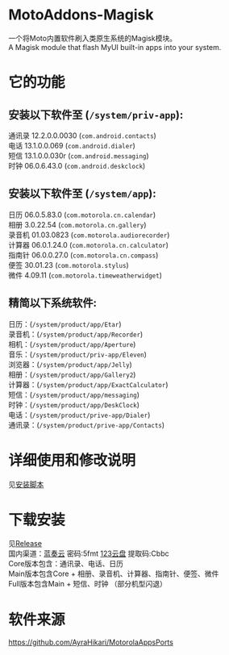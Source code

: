 # MotoAddons-Magisk
一个将Moto内置软件刷入类原生系统的Magisk模块。  
A Magisk module that flash MyUI built-in apps into your system.

# 它的功能

## 安装以下软件至 (`/system/priv-app`):  
通讯录 12.2.0.0.0030 (`com.android.contacts`)  
电话 13.1.0.0.069 (`com.android.dialer`)  
短信 13.1.0.0.030r (`com.android.messaging`)  
时钟 06.0.6.43.0 (`com.android.deskclock`)  

## 安装以下软件至 (`/system/app`):
日历 06.0.5.83.0 (`com.motorola.cn.calendar`)  
相册 3.0.22.54 (`com.motorola.cn.gallery`)  
录音机 01.03.0823 (`com.motorola.audiorecorder`)  
计算器 06.0.1.24.0 (`com.motorola.cn.calculator`)  
指南针 06.0.0.27.0 (`com.motorola.cn.compass`)  
便签 30.01.23 (`com.motorola.stylus`)  
微件 4.09.11 (`com.motorola.timeweatherwidget`)  

## 精简以下系统软件:
日历：(`/system/product/app/Etar`)  
录音机：(`/system/product/app/Recorder`)  
相机：(`/system/product/app/Aperture`)  
音乐：(`/system/product/priv-app/Eleven`)  
浏览器：(`/system/product/app/Jelly`)  
相册：(`/system/product/app/Gallery2`)  
计算器：(`/system/product/app/ExactCalculator`)  
短信：(`/system/product/app/messaging`)  
时钟：(`/system/product/app/DeskClock`)  
电话：(`/system/product/prive-app/Dialer`)  
通讯录：(`/system/product/prive-app/Contacts`)  

# 详细使用和修改说明
见[安装脚本](install.sh)

# 下载安装
见[Release](https://github.com/KarlRaphel/MotoAddons-Magisk/releases/tag/Magisk)  
国内渠道：[蓝奏云](https://wwi.lanzoup.com/b00xck76j) 密码:5fmt [123云盘](https://www.123pan.com/s/bsElVv-k8fC.html) 提取码:Cbbc  
Core版本包含：通讯录、电话、日历  
Main版本包含Core + 相册、录音机、计算器、指南针、便签、微件  
Full版本包含Main + 短信、时钟 （部分机型闪退）  

# 软件来源
https://github.com/AyraHikari/MotorolaAppsPorts
